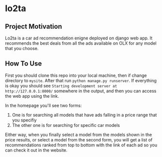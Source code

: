 # lo2ta
## Project Motivation
Lo2ta is a car ad recommendation enigne deployed on django web app. It recommends the best deals from all the ads available on OLX for any model that you choose. 

## How To Use
First you should clone this repo into your local machine, then if change directory to `mysite`. After that run `python manage.py runserver`. If everything is okay you should see `Starting development server at http://127.0.0.1:8000/` somewhere in the output, and then you can access the web app using the link.

In the homepage you'll see two forms:
1. One is for searching all models that have ads falling in a price range that you specifiy
2. The other one is for searching for specific car models

Either way, when you finally select a model from the models shown in the price results, or select a model from the second form, you will get a list of recommendations ranked from top to bottom with the link of each ad so you can check it out in the website.


